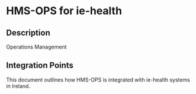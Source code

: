 # HMS-OPS for ie-health

## Description

Operations Management

## Integration Points

This document outlines how HMS-OPS is integrated with ie-health systems in Ireland.
